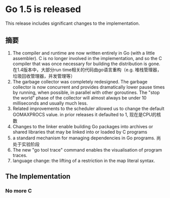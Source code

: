 # Go 1.5 is released

This release includes significant changes to the implementation.

## 摘要

1. The compiler and runtime are now written entirely in Go (with a little assembler).
   C is no longer involved in the implementation, and so the C compiler that was once necessary for building the distribution is gone.
   在1.4版本中，大部分run time相关的代码由go语言重构（e.g. 堆栈管理器，垃圾回收管理器，并发管理等）
2. The garbage collector was completely redesigned. The garbage collector is now concurrent and provides dramatically
   lower pause times by running, when possible, in parallel with other goroutines.
   The "stop the world" phase of the collector will almost always be under 10 milliseconds and usually much less.
3. Related improvements to the scheduler allowed us to change the default GOMAXPROCS value. in prior releases it defaulted to 1, 现在是CPU的核数
4. Changes to the linker enable building Go packages into archives or shared libraries that may be linked into or loaded by C programs
5. a standard mechanism for managing dependencies in Go programs. 尚处于实验阶段
6. The new "go tool trace" command enables the visualisation of  program traces.
7. language change: the lifting of a restriction in the map literal syntax.


## The Implementation

### No more C

